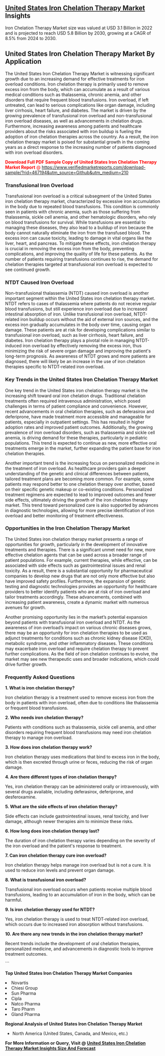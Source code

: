 <h2><a href="https://www.verifiedmarketreports.com/download-sample/?rid=467194&amp;utm_source=Github&amp;utm_medium=210" target="_blank">United States Iron Chelation Therapy Market</a> Insights</h2><p>Iron Chelation Therapy Market size was valued at USD 3.1 Billion in 2022 and is projected to reach USD 5.8 Billion by 2030, growing at a CAGR of 8.5% from 2024 to 2030.</p><p><h2>United States Iron Chelation Therapy Market By Application</h2><p>The United States Iron Chelation Therapy Market is witnessing significant growth due to an increasing demand for effective treatments for iron overload conditions. Iron chelation therapy is primarily used to remove excess iron from the body, which can accumulate as a result of various medical conditions such as thalassemia, chronic anemia, and other disorders that require frequent blood transfusions. Iron overload, if left untreated, can lead to serious complications like organ damage, including liver cirrhosis, heart failure, and diabetes. The market is driven by the growing prevalence of transfusional iron overload and non-transfusional iron overload diseases, as well as advancements in chelation drugs. Furthermore, increasing awareness among patients and healthcare providers about the risks associated with iron buildup is fueling the adoption of iron chelation therapies across the country. As a result, the iron chelation therapy market is poised for substantial growth in the coming years as a direct response to the increasing number of patients diagnosed with iron overload disorders.</p><p><p><span class=""><span style="color: #ff0000;"><strong>Download Full PDF Sample Copy of United States Iron Chelation Therapy Market Report</strong> @ </span><a href="https://www.verifiedmarketreports.com/download-sample/?rid=467194&amp;utm_source=Github&amp;utm_medium=210" target="_blank">https://www.verifiedmarketreports.com/download-sample/?rid=467194&amp;utm_source=Github&amp;utm_medium=210</a></span></p></p><h3>Transfusional Iron Overload</h3><p>Transfusional iron overload is a critical subsegment of the United States iron chelation therapy market, characterized by excessive iron accumulation in the body due to repeated blood transfusions. This condition is commonly seen in patients with chronic anemia, such as those suffering from thalassemia, sickle cell anemia, and other hematologic disorders, who rely on blood transfusions for survival. While transfusions are essential to managing these diseases, they also lead to a buildup of iron because the body cannot naturally eliminate the iron from the transfused blood. The excess iron can cause toxicity, leading to damage in vital organs like the liver, heart, and pancreas. To mitigate these effects, iron chelation therapy is crucial in removing the excess iron from the body, preventing complications, and improving the quality of life for these patients. As the number of patients requiring transfusions continues to rise, the demand for chelation therapies targeted at transfusional iron overload is expected to see continued growth.</p><h3>NTDT Caused Iron Overload</h3><p>Non-transfusional thalassemia (NTDT) caused iron overload is another important segment within the United States iron chelation therapy market. NTDT refers to cases of thalassemia where patients do not receive regular blood transfusions, but still experience iron overload due to increased intestinal absorption of iron. Unlike transfusional iron overload, NTDT-related iron buildup occurs without the aid of external iron sources, and the excess iron gradually accumulates in the body over time, causing organ damage. These patients are at risk for developing complications similar to transfusional iron overload, such as liver cirrhosis, heart failure, and diabetes. Iron chelation therapy plays a pivotal role in managing NTDT-induced iron overload by effectively removing the excess iron, thus minimizing the risk of severe organ damage and improving the patient's long-term prognosis. As awareness of NTDT grows and more patients are diagnosed, there will likely be an increase in the use of iron chelation therapies specific to NTDT-related iron overload.</p><h3>Key Trends in the United States Iron Chelation Therapy Market</h3><p>One key trend in the United States iron chelation therapy market is the increasing shift toward oral iron chelation drugs. Traditional chelation treatments often required intravenous administration, which posed challenges in terms of patient compliance and convenience. However, recent advancements in oral chelation therapies, such as deferasirox and deferiprone, have made treatment more accessible and manageable for patients, especially in outpatient settings. This has resulted in higher adoption rates and improved patient outcomes. Additionally, the growing prevalence of iron overload disorders, such as thalassemia and sickle cell anemia, is driving demand for these therapies, particularly in pediatric populations. This trend is expected to continue as new, more effective oral treatments emerge in the market, further expanding the patient base for iron chelation therapies.</p><p>Another important trend is the increasing focus on personalized medicine in the treatment of iron overload. As healthcare providers gain a deeper understanding of the genetic and clinical differences between patients, tailored treatment plans are becoming more common. For example, some patients may respond better to one chelation therapy over another, based on their specific genetic makeup or co-existing conditions. Personalized treatment regimens are expected to lead to improved outcomes and fewer side effects, ultimately driving the growth of the iron chelation therapy market. This trend toward personalized care is also supported by advances in diagnostic technologies, allowing for more precise identification of iron overload and better monitoring of treatment effectiveness.</p><h3>Opportunities in the Iron Chelation Therapy Market</h3><p>The United States iron chelation therapy market presents a range of opportunities for growth, particularly in the development of innovative treatments and therapies. There is a significant unmet need for new, more effective chelation agents that can be used across a broader range of patient populations. For example, current therapies, while effective, can be associated with side effects such as gastrointestinal issues and renal toxicity. As a result, there is a substantial opportunity for pharmaceutical companies to develop new drugs that are not only more effective but also have improved safety profiles. Furthermore, the expansion of genetic testing and diagnostic technologies provides an opportunity for healthcare providers to better identify patients who are at risk of iron overload and tailor treatments accordingly. These advancements, combined with increasing patient awareness, create a dynamic market with numerous avenues for growth.</p><p>Another promising opportunity lies in the market’s potential expansion beyond patients with transfusional iron overload and NTDT. As the awareness of iron overload’s impact on various chronic diseases grows, there may be an opportunity for iron chelation therapies to be used as adjunct treatments for conditions such as chronic kidney disease (CKD), metabolic syndrome, and other inflammatory diseases. These conditions may exacerbate iron overload and require chelation therapy to prevent further complications. As the field of iron chelation continues to evolve, the market may see new therapeutic uses and broader indications, which could drive further growth.</p><h3>Frequently Asked Questions</h3><p><b>1. What is iron chelation therapy?</b></p><p>Iron chelation therapy is a treatment used to remove excess iron from the body in patients with iron overload, often due to conditions like thalassemia or frequent blood transfusions.</p><p><b>2. Who needs iron chelation therapy?</b></p><p>Patients with conditions such as thalassemia, sickle cell anemia, and other disorders requiring frequent blood transfusions may need iron chelation therapy to manage iron overload.</p><p><b>3. How does iron chelation therapy work?</b></p><p>Iron chelation therapy uses medications that bind to excess iron in the body, which is then excreted through urine or feces, reducing the risk of organ damage.</p><p><b>4. Are there different types of iron chelation therapy?</b></p><p>Yes, iron chelation therapy can be administered orally or intravenously, with several drugs available, including deferasirox, deferiprone, and desferoxamine.</p><p><b>5. What are the side effects of iron chelation therapy?</b></p><p>Side effects can include gastrointestinal issues, renal toxicity, and liver damage, although newer therapies aim to minimize these risks.</p><p><b>6. How long does iron chelation therapy last?</b></p><p>The duration of iron chelation therapy varies depending on the severity of the iron overload and the patient's response to treatment.</p><p><b>7. Can iron chelation therapy cure iron overload?</b></p><p>Iron chelation therapy helps manage iron overload but is not a cure. It is used to reduce iron levels and prevent organ damage.</p><p><b>8. What is transfusional iron overload?</b></p><p>Transfusional iron overload occurs when patients receive multiple blood transfusions, leading to an accumulation of iron in the body, which can be harmful.</p><p><b>9. Is iron chelation therapy used for NTDT?</b></p><p>Yes, iron chelation therapy is used to treat NTDT-related iron overload, which occurs due to increased iron absorption without transfusions.</p><p><b>10. Are there any new trends in the iron chelation therapy market?</b></p><p>Recent trends include the development of oral chelation therapies, personalized medicine, and advancements in diagnostic tools to improve treatment outcomes.</p>```</p><p><strong>Top United States Iron Chelation Therapy Market Companies</strong></p><div data-test-id=""><p><li>Novartis</li><li> Chiesi Group</li><li> Sun Pharma</li><li> Cipla</li><li> Natco Pharma</li><li> Taro Pharm</li><li> Gland Pharma</li></p><div><strong>Regional Analysis of&nbsp;United States Iron Chelation Therapy Market</strong></div><ul><li dir="ltr"><p dir="ltr">North America&nbsp;(United States, Canada, and Mexico, etc.)</p></li></ul><p><strong>For More Information or Query, Visit @&nbsp;</strong><strong><a href="https://www.verifiedmarketreports.com/product/iron-chelation-therapy-market/?utm_source=Github&amp;utm_medium=210" target="_blank">United States Iron Chelation Therapy Market Insights Size And Forecast</a></strong></p></div>
